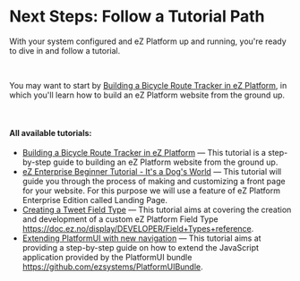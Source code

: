 # Next Steps: Follow a Tutorial Path

With your system configured and eZ Platform up and running, you're ready to dive in and follow a tutorial.

 

You may want to start by [Building a Bicycle Route Tracker in eZ Platform](Building_a_Bicycle_Route_Tracker_in_eZ_Platform), in which you'll learn how to build an eZ Platform website from the ground up.

 

#### All available tutorials:

-   [Building a Bicycle Route Tracker in eZ Platform](Building_a_Bicycle_Route_Tracker_in_eZ_Platform) — This tutorial is a step-by-step guide to building an eZ Platform website from the ground up. 
-   [eZ Enterprise Beginner Tutorial - It's a Dog's World](eZ_Enterprise_Beginner_Tutorial_-_It's_a_Dog's_World) — This tutorial will guide you through the process of making and customizing a front page for your website. For this purpose we will use a feature of eZ Platform Enterprise Edition called Landing Page.
-   [Creating a Tweet Field Type](Creating_a_Tweet_Field_Type) — This tutorial aims at covering the creation and development of a custom eZ Platform Field Type https://doc.ez.no/display/DEVELOPER/Field+Types+reference.
-   [Extending PlatformUI with new navigation](Extending_PlatformUI_with_new_navigation) — This tutorial aims at providing a step-by-step guide on how to extend the JavaScript application provided by the PlatformUI bundle https://github.com/ezsystems/PlatformUIBundle.

 


